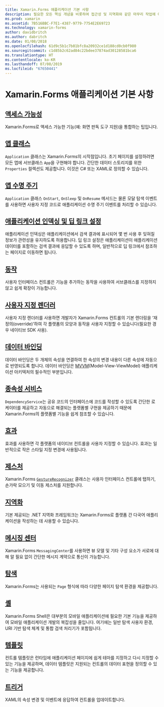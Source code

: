 ```yaml
---
title: Xamarin.Forms 애플리케이션 기본 사항
description: 필요한 모든 핵심 개념을 비롯하여 접근성 및 지역화와 같은 마무리 작업에 이르는 Xamarin.Forms 애플리케이션 개발에 대한 기본 사항을 알아봅니다.
ms.prod: xamarin
ms.assetid: 7B516BBC-F7E1-4387-9779-7754E2E69723
ms.technology: xamarin-forms
author: davidbritch
ms.author: dabritch
ms.date: 01/08/2018
ms.openlocfilehash: 61d9c5b1c7b81bfc8a20932ce1d188cd0cb0f980
ms.sourcegitcommit: c1d85b2c62ad84c22bdee37874ad30128581bca6
ms.translationtype: HT
ms.contentlocale: ko-KR
ms.lasthandoff: 07/08/2019
ms.locfileid: "67650441"
---
```

# <a name="xamarinforms-application-fundamentals"></a>Xamarin.Forms 애플리케이션 기본 사항

## <a name="accessibilityaccessibilityindexmd"></a>[액세스 가능성](accessibility/index.md)

Xamarin.Forms로 액세스 가능한 기능(예: 화면 판독 도구 지원)을 통합하는 팁입니다.

## <a name="app-classapplication-classmd"></a>[앱 클래스](application-class.md)

`Application` 클래스는 Xamarin.Forms의 시작점입니다. 초기 페이지를 설정하려면 모든 앱에 서브클래스 `App`을 구현해야 합니다. 간단한 데이터 스토리지를 위한 `Properties` 컬렉션도 제공합니다. 이것은 C# 또는 XAML로 정의할 수 있습니다.

## <a name="app-lifecycleapp-lifecyclemd"></a>[앱 수명 주기](app-lifecycle.md)

`Application` 클래스 `OnStart`, `OnSleep` 및 `OnResume` 메서드는 물론 모달 탐색 이벤트를 사용하면 사용자 지정 코드로 애플리케이션 수명 주기 이벤트를 처리할 수 있습니다.

## <a name="application-indexing-and-deep-linkingdeep-linkingmd"></a>[애플리케이션 인덱싱 및 딥 링크 설정](deep-linking.md)

애플리케이션 인덱싱은 애플리케이션에서 검색 결과에 표시되어 몇 번 사용 후 잊혀질 정보가 관련성을 유지하도록 허용합니다. 딥 링크 설정은 애플리케이션이 애플리케이션 데이터를 포함하는 검색 결과에 응답할 수 있도록 하며, 일반적으로 딥 링크에서 참조하는 페이지로 이동하면 됩니다.

## <a name="behaviorsbehaviorsindexmd"></a>[동작](behaviors/index.md)

사용자 인터페이스 컨트롤은 기능을 추가하는 동작을 사용하여 서브클래스를 지정하지 않고 쉽게 확장이 가능합니다.

## <a name="custom-rendererscustom-rendererindexmd"></a>[사용자 지정 렌더러](custom-renderer/index.md)

사용자 지정 렌더러를 사용하면 개발자가 Xamarin.Forms 컨트롤의 기본 렌더링을 ‘재정의(override)’하여 각 플랫폼의 모양과 동작을 사용자 지정할 수 있습니다(필요한 경우 네이티브 SDK 사용).

## <a name="data-bindingdata-bindingindexmd"></a>[데이터 바인딩](data-binding/index.md)

데이터 바인딩은 두 개체의 속성을 연결하여 한 속성의 변경 내용이 다른 속성에 자동으로 반영되도록 합니다. 데이터 바인딩은 [MVVM](~/xamarin-forms/enterprise-application-patterns/mvvm.md)(Model-View-ViewModel) 애플리케이션 아키텍처의 필수적인 부분입니다.

## <a name="dependency-servicedependency-serviceindexmd"></a>[종속성 서비스](dependency-service/index.md)

`DependencyService`는 공유 코드의 인터페이스에 코드를 작성할 수 있도록 간단한 로케이터를 제공하고 자동으로 해결되는 플랫폼별 구현을 제공하기 때문에 Xamarin.Forms의 플랫폼별 기능을 쉽게 참조할 수 있습니다.

## <a name="effectseffectsindexmd"></a>[효과](effects/index.md)

효과를 사용하면 각 플랫폼의 네이티브 컨트롤을 사용자 지정할 수 있습니다. 효과는 일반적으로 작은 스타일 지정 변경에 사용됩니다.

## <a name="gesturesgesturesindexmd"></a>[제스처](gestures/index.md)

Xamarin.Forms [`GestureRecognizer`](xref:Xamarin.Forms.GestureRecognizer) 클래스는 사용자 인터페이스 컨트롤에 탭하기, 손가락 모으기 및 이동 제스처를 지원합니다.

## <a name="localizationlocalizationindexmd"></a>[지역화](localization/index.md)

기본 제공되는 .NET 지역화 프레임워크는 Xamarin.Forms로 플랫폼 간 다국어 애플리케이션을 작성하는 데 사용할 수 있습니다.

## <a name="messaging-centermessaging-centermd"></a>[메시징 센터](messaging-center.md)

Xamarin.Forms `MessagingCenter`를 사용하면 뷰 모델 및 기타 구성 요소가 서로에 대해 알 필요 없이 간단한 메시지 계약으로 통신이 가능합니다.

## <a name="navigationnavigationindexmd"></a>[탐색](navigation/index.md)

Xamarin.Forms는 사용되는 `Page` 형식에 따라 다양한 페이지 탐색 환경을 제공합니다.

## <a name="shellshellindexmd"></a>[셸](shell/index.md)

Xamarin.Forms Shell은 대부분의 모바일 애플리케이션에 필요한 기본 기능을 제공하여 모바일 애플리케이션 개발의 복잡성을 줄입니다. 여기에는 일반 탐색 사용자 환경, URI 기반 탐색 체계 및 통합 검색 처리기가 포함됩니다.

## <a name="templatestemplatesindexmd"></a>[템플릿](templates/index.md)

컨트롤 템플릿은 런타임에 애플리케이션 페이지에 쉽게 테마를 지정하고 다시 지정할 수 있는 기능을 제공하며, 데이터 템플릿은 지원되는 컨트롤의 데이터 표현을 정의할 수 있는 기능을 제공합니다.

## <a name="triggerstriggersmd"></a>[트리거](triggers.md)

XAML의 속성 변경 및 이벤트에 응답하여 컨트롤을 업데이트합니다.
